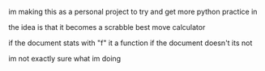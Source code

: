 im making this as a personal project to try and get more python practice in

the idea is that it becomes a scrabble best move calculator

if the document stats with "f" it a function
if the document doesn't its not

im not exactly sure what im doing
